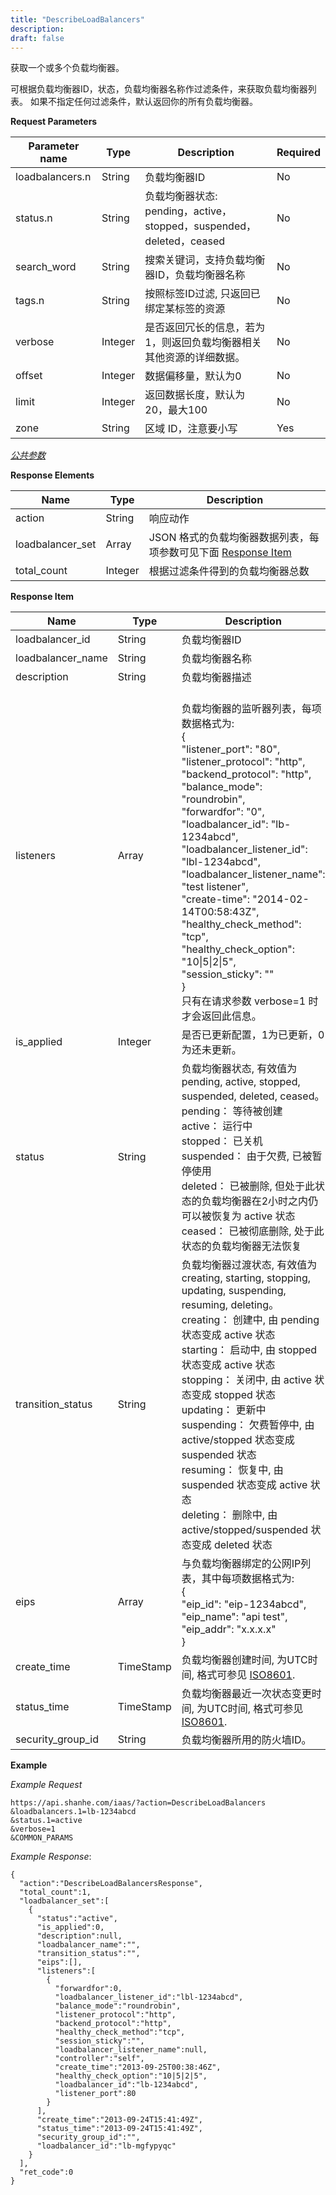 ```yaml
---
title: "DescribeLoadBalancers"
description: 
draft: false
---
```




获取一个或多个负载均衡器。

可根据负载均衡器ID，状态，负载均衡器名称作过滤条件，来获取负载均衡器列表。 如果不指定任何过滤条件，默认返回你的所有负载均衡器。

**Request Parameters**

| Parameter name | Type | Description | Required |
| --- | --- | --- | --- |
| loadbalancers.n | String | 负载均衡器ID | No |
| status.n | String | 负载均衡器状态: pending，active，stopped，suspended，deleted，ceased | No |
| search_word | String | 搜索关键词，支持负载均衡器ID，负载均衡器名称 | No |
| tags.n | String | 按照标签ID过滤, 只返回已绑定某标签的资源 | No |
| verbose | Integer | 是否返回冗长的信息，若为1，则返回负载均衡器相关其他资源的详细数据。 | No |
| offset | Integer | 数据偏移量，默认为0 | No |
| limit | Integer | 返回数据长度，默认为20，最大100 | No |
| zone | String | 区域 ID，注意要小写 | Yes |

[_公共参数_](../../../parameters/)

**Response Elements**

| Name | Type | Description |
| --- | --- | --- |
| action | String | 响应动作 |
| loadbalancer_set | Array | JSON 格式的负载均衡器数据列表，每项参数可见下面 [Response Item](#response-item) |
| total_count | Integer | 根据过滤条件得到的负载均衡器总数 |

**Response Item**

| Name | Type | Description |
| --- | --- | --- |
| loadbalancer_id | String | 负载均衡器ID |
| loadbalancer_name | String | 负载均衡器名称 |
| description | String | 负载均衡器描述 |
| listeners | Array | <br/>负载均衡器的监听器列表，每项数据格式为:<br/>{<br/>  "listener_port": "80",<br/>  "listener_protocol": "http",<br/>  "backend_protocol": "http",<br/>  "balance_mode": "roundrobin",<br/>  "forwardfor": "0",<br/>  "loadbalancer_id": "lb-1234abcd",<br/>  "loadbalancer_listener_id": "lbl-1234abcd",<br/>  "loadbalancer_listener_name": "test listener",<br/>  "create-time": "2014-02-14T00:58:43Z",<br/>  "healthy_check_method": "tcp",<br/>  "healthy_check_option": "10\|5\|2\|5",<br/>  "session_sticky": ""<br/>}<br/>只有在请求参数 verbose=1 时才会返回此信息。 |
| is_applied | Integer | 是否已更新配置，1为已更新，0为还未更新。 |
| status | String | 负载均衡器状态, 有效值为pending, active, stopped, suspended, deleted, ceased。<br/>pending： 等待被创建<br/>active： 运行中<br/>stopped： 已关机<br/>suspended： 由于欠费, 已被暂停使用<br/>deleted： 已被删除, 但处于此状态的负载均衡器在2小时之内仍可以被恢复为 active 状态<br/>ceased： 已被彻底删除, 处于此状态的负载均衡器无法恢复 |
| transition_status | String | 负载均衡器过渡状态, 有效值为creating, starting, stopping, updating, suspending, resuming, deleting。<br/>creating： 创建中, 由 pending 状态变成 active 状态<br/>starting： 启动中, 由 stopped 状态变成 active 状态<br/>stopping： 关闭中, 由 active 状态变成 stopped 状态<br/>updating： 更新中<br/>suspending： 欠费暂停中, 由 active/stopped 状态变成 suspended 状态<br/>resuming： 恢复中, 由 suspended 状态变成 active 状态<br/>deleting： 删除中, 由 active/stopped/suspended 状态变成 deleted 状态 |
| eips | Array | 与负载均衡器绑定的公网IP列表，其中每项数据格式为:<br/>{<br/>  "eip_id": "eip-1234abcd",<br/>  "eip_name": "api test",<br/>  "eip_addr": "x.x.x.x"<br/>} |
| create_time | TimeStamp | 负载均衡器创建时间, 为UTC时间, 格式可参见 [ISO8601](http://www.w3.org/TR/NOTE-datetime). |
| status_time | TimeStamp | 负载均衡器最近一次状态变更时间, 为UTC时间, 格式可参见 [ISO8601](http://www.w3.org/TR/NOTE-datetime). |
| security_group_id | String | 负载均衡器所用的防火墙ID。 |

**Example**

_Example Request_

```
https://api.shanhe.com/iaas/?action=DescribeLoadBalancers
&loadbalancers.1=lb-1234abcd
&status.1=active
&verbose=1
&COMMON_PARAMS
```

_Example Response_:

```
{
  "action":"DescribeLoadBalancersResponse",
  "total_count":1,
  "loadbalancer_set":[
    {
      "status":"active",
      "is_applied":0,
      "description":null,
      "loadbalancer_name":"",
      "transition_status":"",
      "eips":[],
      "listeners":[
        {
          "forwardfor":0,
          "loadbalancer_listener_id":"lbl-1234abcd",
          "balance_mode":"roundrobin",
          "listener_protocol":"http",
          "backend_protocol":"http",
          "healthy_check_method":"tcp",
          "session_sticky":"",
          "loadbalancer_listener_name":null,
          "controller":"self",
          "create_time":"2013-09-25T00:38:46Z",
          "healthy_check_option":"10|5|2|5",
          "loadbalancer_id":"lb-1234abcd",
          "listener_port":80
        }
      ],
      "create_time":"2013-09-24T15:41:49Z",
      "status_time":"2013-09-24T15:41:49Z",
      "security_group_id":"",
      "loadbalancer_id":"lb-mgfypyqc"
    }
  ],
  "ret_code":0
}
```
